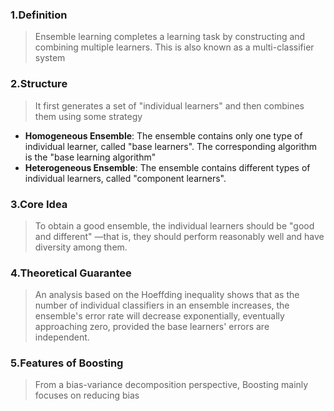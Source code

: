 ### 1.Definition

>Ensemble learning completes a learning task by constructing and combining multiple learners. This is also known as a multi-classifier system

### 2.Structure

>It first generates a set of "individual learners" and then combines them using some strategy

* **Homogeneous Ensemble**: The ensemble contains only one type of individual learner, called "base learners". The corresponding algorithm is the "base learning algorithm"
* **Heterogeneous Ensemble**: The ensemble contains different types of individual learners, called "component learners".

### 3.Core Idea

>To obtain a good ensemble, the individual learners should be "good and different" —that is, they should perform reasonably well and have diversity among them.

### 4.Theoretical Guarantee

>An analysis based on the Hoeffding inequality shows that as the number of individual classifiers in an ensemble increases, the ensemble's error rate will decrease exponentially, eventually approaching zero, provided the base learners' errors are independent.


### 5.Features of Boosting

>From a bias-variance decomposition perspective, Boosting mainly focuses on reducing bias